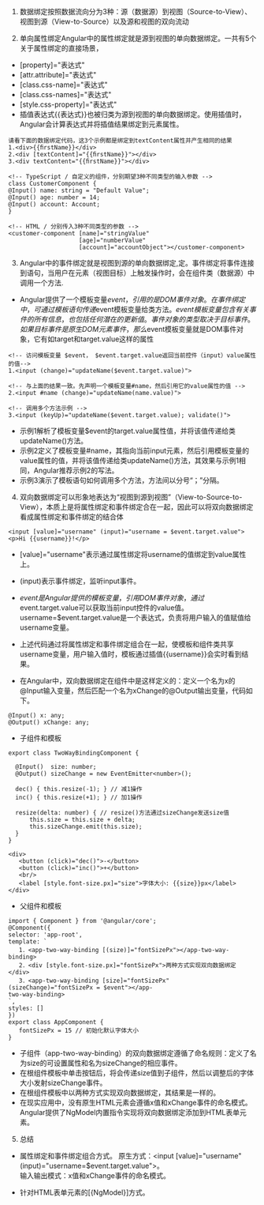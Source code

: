 
1. 数据绑定按照数据流向分为3种：源（数据源）到视图（Source-to-View）、视图到源（View-to-Source）以及源和视图的双向流动

2. 单向属性绑定Angular中的属性绑定就是源到视图的单向数据绑定。一共有5个关于属性绑定的直接场景，
- [property]="表达式"
- [attr.attribute]="表达式"
- [class.css-name]="表达式"
- [class.css-names]="表达式"
- [style.css-property]="表达式"
- 插值表达式{{表达式}}也被归类为源到视图的单向数据绑定。使用插值时，Angular会计算表达式并将插值结果绑定到元素属性。

```
请看下面的数据绑定代码，这3个示例都是绑定到textContent属性并产生相同的结果
1.<div>{{ﬁrstName}}</div>
2.<div [textContent]="{{ﬁrstName}}"></div>
3.<div textContent="{{ﬁrstName}}"></div>
```

```
<!-- TypeScript / 自定义的组件，分别期望3种不同类型的输入参数 -->
class CustomerComponent {
@Input() name: string = "Default Value";
@Input() age: number = 14;
@Input() account: Account;
}

<!-- HTML / 分别传入3种不同类型的参数 -->
<customer-component [name]="stringValue"
                    [age]="numberValue"
                    [account]="accountObject"></customer-component>
```


3. Angular中的事件绑定就是视图到源的单向数据绑定,定。事件绑定将事件连接到语句，当用户在元素（视图目标）上触发操作时，会在组件类（数据源）中调用一个方法. 
- Angular提供了一个模板变量$event，引用的是DOM事件对象。在事件绑定中，可通过模板语句传递$event模板变量给类方法。$event模板变量包含有关事件的所有信息，也包括任何潜在的更新值。事件对象的类型取决于目标事件。如果目标事件是原生DOM元素事件，那么$event模板变量就是DOM事件对象，它有如target和target.value这样的属性

```
<!-- 访问模板变量 $event， $event.target.value返回当前控件（input）value属性的值-->
1.<input (change)="updateName($event.target.value)">

<!-- 与上面的结果一致。先声明一个模板变量#name，然后引用它的value属性的值 -->
2.<input #name (change)="updateName(name.value)">

<!-- 调用多个方法示例 -->
3.<input (keyUp)="updateName($event.target.value); validate()">

```
- 示例1解析了模板变量$event的target.value属性值，并将该值传递给类updateName()方法。
- 示例2定义了模板变量#name，其指向当前input元素，然后引用模板变量的value属性的值，并将该值传递给类updateName()方法，其效果与示例1相同，Angular推荐示例2的写法。
- 示例3演示了模板语句如何调用多个方法，方法间以分号“；”分隔。

4. 双向数据绑定可以形象地表达为“视图到源到视图”（View-to-Source-to-View），本质上是将属性绑定和事件绑定合在一起，因此可以将双向数据绑定看成属性绑定和事件绑定的结合体

```
<input [value]="username" (input)="username = $event.target.value">
<p>Hi {{username}}!</p>
```
- [value]="username"表示通过属性绑定将username的值绑定到value属性上。
- (input)表示事件绑定，监听input事件。
- $event是Angular提供的模板变量，引用DOM事件对象，通过$event.target.value可以获取当前input控件的value值。username=$event.target.value是一个表达式，负责将用户输入的值赋值给username变量。
- 上述代码通过将属性绑定和事件绑定组合在一起，使模板和组件类共享username变量，用户输入值时，模板通过插值{{username}}会实时看到结果。


- 在Angular中，双向数据绑定在组件中是这样定义的：定义一个名为x的@Input输入变量，然后匹配一个名为xChange的@Output输出变量，代码如下。
```
@Input() x: any;
@Output() xChange: any;
```

- 子组件和模板 
```
export class TwoWayBindingComponent {

  @Input()  size: number;
  @Output() sizeChange = new EventEmitter<number>();

  dec() { this.resize(-1); } // 减1操作
  inc() { this.resize(+1); } // 加1操作

  resize(delta: number) { // resize()方法通过sizeChange发送size值
      this.size = this.size + delta;
      this.sizeChange.emit(this.size);
  }
}
```

```
<div>
   <button (click)="dec()">-</button>
   <button (click)="inc()">+</button>
   <br/>
   <label [style.font-size.px]="size">字体大小: {{size}}px</label>
</div>
```

- 父组件和模板
```
import { Component } from '@angular/core';
@Component({
selector: 'app-root',
template: `
   1．<app-two-way-binding [(size)]="fontSizePx"></app-two-way-binding>
   2．<div [style.font-size.px]="fontSizePx">两种方式实现双向数据绑定</div>
   3．<app-two-way-binding [size]="fontSizePx" (sizeChange)="fontSizePx = $event"></app-
two-way-binding>
`,
styles: []
})
export class AppComponent {
   fontSizePx = 15 // 初始化默认字体大小
}
``` 

- 子组件（app-two-way-binding）的双向数据绑定遵循了命名规则：定义了名为size的可设置属性和名为sizeChange的相应事件。
- 在根组件模板中单击按钮后，将会传递size值到子组件，然后以调整后的字体大小发射sizeChange事件。
- 在根组件模板中以两种方式实现双向数据绑定，其结果是一样的。
- 在现实应用中，没有原生HTML元素会遵循x值和xChange事件的命名模式。Angular提供了NgModel内置指令实现将双向数据绑定添加到HTML表单元素。


5. 总结
- 属性绑定和事件绑定组合方式。 
原生方式：<input [value]="username"(input)="username=$event.target.value">。  
输入输出模式：x值和xChange事件的命名模式。

- 针对HTML表单元素的[{NgModel}]方式。